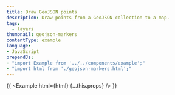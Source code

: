 ```yaml
---
title: Draw GeoJSON points
description: Draw points from a GeoJSON collection to a map.
tags:
  - layers
thumbnail: geojson-markers
contentType: example
language:
- JavaScript
prependJs:
- "import Example from '../../components/example';"
- "import html from './geojson-markers.html';"
---
```


{{ <Example html={html} {...this.props} /> }}

